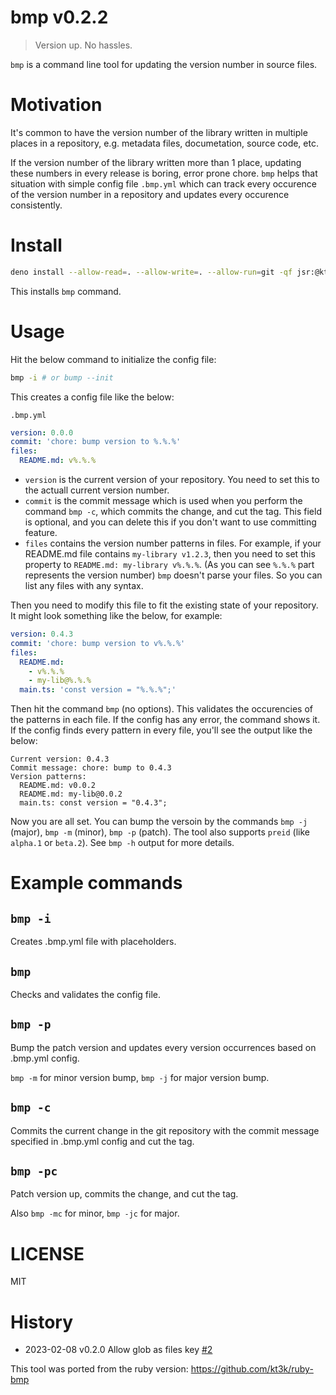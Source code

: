# bmp v0.2.2

> Version up. No hassles.

`bmp` is a command line tool for updating the version number in source files.

# Motivation

It's common to have the version number of the library written in multiple places
in a repository, e.g. metadata files, documetation, source code, etc.

If the version number of the library written more than 1 place, updating these
numbers in every release is boring, error prone chore. `bmp` helps that
situation with simple config file `.bmp.yml` which can track every occurence of
the version number in a repository and updates every occurence consistently.

# Install

```sh
deno install --allow-read=. --allow-write=. --allow-run=git -qf jsr:@kt3k/bmp@0.2.2
```

This installs `bmp` command.

# Usage

Hit the below command to initialize the config file:

```sh
bmp -i # or bump --init
```

This creates a config file like the below:

`.bmp.yml`

```yaml
version: 0.0.0
commit: 'chore: bump version to %.%.%'
files:
  README.md: v%.%.%
```

- `version` is the current version of your repository. You need to set this to
  the actuall current version number.
- `commit` is the commit message which is used when you perform the command
  `bmp -c`, which commits the change, and cut the tag. This field is optional,
  and you can delete this if you don't want to use committing feature.
- `files` contains the version number patterns in files. For example, if your
  README.md file contains `my-library v1.2.3`, then you need to set this
  property to `README.md: my-library v%.%.%`. (As you can see `%.%.%` part
  represents the version number) `bmp` doesn't parse your files. So you can list
  any files with any syntax.

Then you need to modify this file to fit the existing state of your repository.
It might look something like the below, for example:

```yaml
version: 0.4.3
commit: 'chore: bump version to v%.%.%'
files:
  README.md:
    - v%.%.%
    - my-lib@%.%.%
  main.ts: 'const version = "%.%.%";'
```

Then hit the command `bmp` (no options). This validates the occurencies of the
patterns in each file. If the config has any error, the command shows it. If the
config finds every pattern in every file, you'll see the output like the below:

```
Current version: 0.4.3
Commit message: chore: bump to 0.4.3
Version patterns:
  README.md: v0.0.2
  README.md: my-lib@0.0.2
  main.ts: const version = "0.4.3";
```

Now you are all set. You can bump the versoin by the commands `bmp -j` (major),
`bmp -m` (minor), `bmp -p` (patch). The tool also supports `preid` (like
`alpha.1` or `beta.2`). See `bmp -h` output for more details.

# Example commands

## `bmp -i`

Creates .bmp.yml file with placeholders.

## `bmp`

Checks and validates the config file.

## `bmp -p`

Bump the patch version and updates every version occurrences based on .bmp.yml
config.

`bmp -m` for minor version bump, `bmp -j` for major version bump.

## `bmp -c`

Commits the current change in the git repository with the commit message
specified in .bmp.yml config and cut the tag.

## `bmp -pc`

Patch version up, commits the change, and cut the tag.

Also `bmp -mc` for minor, `bmp -jc` for major.

# LICENSE

MIT

# History

- 2023-02-08 v0.2.0 Allow glob as files key
  [#2](https://github.com/kt3k/bmp/pull/2)

This tool was ported from the ruby version: https://github.com/kt3k/ruby-bmp
